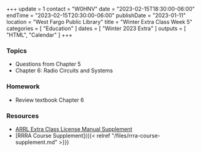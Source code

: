 +++
update = 1
contact = "W0HNV"
date = "2023-02-15T18:30:00-06:00"
endTime = "2023-02-15T20:30:00-06:00"
publishDate = "2023-01-11"
location = "West Fargo Public Library"
title = "Winter Extra Class Week 5"
categories = [ "Education" ]
dates = [ "Winter 2023 Extra" ]
outputs = [ "HTML", "Calendar" ]
+++
### Topics 

* Questions from Chapter 5
* Chapter 6: Radio Circuits and Systems

### Homework

* Review textbook Chapter 6

### Resources

* [ARRL Extra Class License Manual Supplement](http://www.arrl.org/extra-class-license-manual)
* [RRRA Course Supplement]({{< relref "/files/rrra-course-supplement.md" >}})

